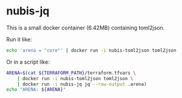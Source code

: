 # nubis-jq

This is a small docker container (6.42MB) containing toml2json.

Run it like:

```bash
echo 'arena = "core"' | docker run -i nubis-toml2json toml2json
```

Or in a script like:

```bash
ARENA=$(cat ${TERRAFORM_PATH}/terraform.tfvars \
    | docker run -i nubis-toml2json toml2json \
    | docker run -i nubis-jq jq --raw-output .arena)
echo "ARENA: ${ARENA}"
```

